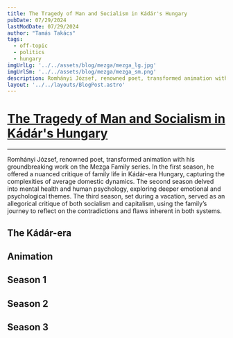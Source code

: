 ```yaml
---
title: The Tragedy of Man and Socialism in Kádár's Hungary
pubDate: 07/29/2024
lastModDate: 07/29/2024
author: "Tamás Takács"
tags:
  - off-topic
  - politics
  - hungary
imgUrlLg: '../../assets/blog/mezga/mezga_lg.jpg'
imgUrlSm: '../../assets/blog/mezga/mezga_sm.png'
description: Romhányi József, renowned poet, transformed animation with his groundbreaking work on the Mezga Family series. In the first season, he offered a nuanced critique of family life in Kádár-era Hungary, capturing the complexities of average domestic dynamics. The second season delved into mental health and human psychology, exploring deeper emotional and psychological themes. The third season, set during a vacation, served as an allegorical critique of both socialism and capitalism, using the family’s journey to reflect on the contradictions and flaws inherent in both systems.
layout: '../../layouts/BlogPost.astro'
---
```


# <u>The Tragedy of Man and Socialism in Kádár's Hungary</u>

<hr class="border-1 border-t border-tcotta dark:border-dark-tcotta my-0" />

Romhányi József, renowned poet, transformed animation with his groundbreaking work on the Mezga Family series. In the first season, he offered a nuanced critique of family life in Kádár-era Hungary, capturing the complexities of average domestic dynamics. The second season delved into mental health and human psychology, exploring deeper emotional and psychological themes. The third season, set during a vacation, served as an allegorical critique of both socialism and capitalism, using the family’s journey to reflect on the contradictions and flaws inherent in both systems.

## The Kádár-era

## Animation

## Season 1

## Season 2

## Season 3